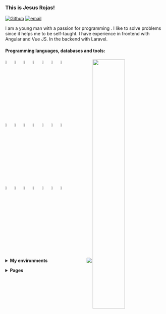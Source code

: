### This is Jesus Rojas!

[![Github](https://img.shields.io/badge/-Github-000?style=flat&logo=Github&logoColor=white)](https://github.com/Jesus-Rojas)
[![email](https://img.shields.io/badge/-jarojas6524@misena.edu.co-000?style=flat-square&logo=gmail)](mailto:jarojas6524@misena.edu.co)

I am a young man with a passion for programming .
I like to solve problems since it helps me to be self-taught.
I have experience in frontend with Angular and Vue JS. In the backend with Laravel.


#### Programming languages, databases and tools: 
<!-- Github States -->
<p>
    <!-- Config Api Github -->
    <img width="45%" align="right" src="https://github-readme-stats.vercel.app/api?username=Jesus-Rojas&show_icons=true&hide_border=true&show_icons=true&theme=chartreuse-dark" />
    <!-- Icons Languages -->
    <code><img width="5%" src="https://www.vectorlogo.zone/logos/w3_html5/w3_html5-icon.svg"></code>
    <code><img width="5%" src="https://www.vectorlogo.zone/logos/w3_css/w3_css-icon.svg"></code>
    <code><img width="5%" src="https://www.vectorlogo.zone/logos/nodejs/nodejs-icon.svg"></code>
    <code><img width="5%" src="https://www.vectorlogo.zone/logos/firebase/firebase-icon.svg"></code>
    <code><img width="5%" src="https://www.vectorlogo.zone/logos/postgresql/postgresql-icon.svg"></code>
    <code><img width="5%" src="https://www.vectorlogo.zone/logos/mongodb/mongodb-icon.svg"></code>
    <code><img width="5%" src="https://www.vectorlogo.zone/logos/mysql/mysql-icon.svg"></code>
    <br>
    <code><img width="5%" src="https://www.vectorlogo.zone/logos/angular/angular-icon.svg"></code>
    <code><img width="5%" src="https://www.vectorlogo.zone/logos/reactjs/reactjs-icon.svg"></code>
    <code><img width="5%" src="https://www.vectorlogo.zone/logos/vuejs/vuejs-icon.svg"></code>
    <code><img width="5%" src="https://www.vectorlogo.zone/logos/graphql/graphql-icon.svg"></code>
    <code><img width="5%" src="https://www.vectorlogo.zone/logos/js_webpack/js_webpack-icon.svg"></code>
    <code><img width="5%" src="https://www.vectorlogo.zone/logos/electronjs/electronjs-icon.svg"></code>
    <code><img width="5%" src="https://www.vectorlogo.zone/logos/npmjs/npmjs-icon.svg"></code>
    <br>
    <code><img width="5%" src="https://www.vectorlogo.zone/logos/getbootstrap/getbootstrap-icon.svg"></code>
    <code><img width="5%" src="https://www.vectorlogo.zone/logos/sass-lang/sass-lang-icon.svg"></code>
    <code><img width="5%" src="https://www.vectorlogo.zone/logos/git-scm/git-scm-icon.svg"></code>
    <code><img width="5%" src="https://www.vectorlogo.zone/logos/getpostman/getpostman-icon.svg"></code>
    <code><img width="5%" src="https://www.vectorlogo.zone/logos/python/python-icon.svg"></code>
    <code><img width="5%" src="https://www.vectorlogo.zone/logos/php/php-icon.svg"></code>
    <code><img width="5%" src="https://www.vectorlogo.zone/logos/laravel/laravel-icon.svg"></code>
    <br>
    <br>
</p>

<p>
    <img src="https://github-readme-stats.vercel.app/api/top-langs/?username=Jesus-Rojas&layout=compact&theme=chartreuse-dark&hide_border=true" align="right">
</p>
<!-- Environments -->
<p>
    <details>
        <summary>
            <strong>My environments</strong>
        </summary>
        <details style="margin-left: 1rem">
            <summary>
                <strong>Laptop</strong>
            </summary>
            <ul>
                <li>CPU: Intel Celeron N 2840 (max 2.58 GHz)</li>
                <li>RAM: 8GB (DDR3 - 1600mhz)</li>
                <li>SSD: 240GB</li>
                <li>HDD: 500GB</li>
                <li> OS: Linux Lite</li>
            </ul>
        </details>
    </details>
</p>
<!-- Pages -->
<p>
    <details>
        <summary>
            <strong>Pages</strong>
        </summary>
        <details style="margin-left: 16px">
            <summary>
                <strong>Vue</strong>
            </summary>
            <ul>
                <li>
                    <a href="https://jesus-rojas.github.io/platzi-music">Platzi Music</a>
                </li>
                <li>
                    <a href="#">Task Inertia (pending server from backend)</a>
                </li>
                <li>
                    <a href="#">Counter (Pending)</a>
                </li>
            </ul>
        </details>
        <details style="margin-left: 1rem">
            <summary>
                <strong>Angular</strong>
            </summary>
            <ul>
                <li>
                    <a href="https://jesus-rojas.github.io/App-Heroes">App Heroes</a>
                </li>
                <li>
                    <a href="https://jesus-rojas.github.io/Angular-Graficas">Graficas</a>
                </li>
                <li>
                    <a href="https://jesus-rojas.github.io/Pipes">Pipes</a>
                </li>
                <li>
                    <a href="https://jesus-rojas.github.io/Angular-Forms">Formularios</a>
                </li>
                <li>
                    <a href="https://jesus-rojas.github.io/Mapas-Angular">Mapas</a>
                </li>
                <li>
                    <a href="https://jesus-rojas.github.io/API-Giphy">Gifs</a>
                </li>
                <li>
                    <a href="https://jesus-rojas.github.io/Angular-Selectores-Anidados">Select Dinamicos</a>
                </li>
                <li>
                    <a href="https://jesus-rojas.github.io/Angular-Directivas-Personalizadas">Directivas</a>
                </li>
                <li>
                    <a href="https://jesus-rojas.github.io/Input-Output">Comunicacion de padre e hijo</a>
                </li>
                <li>
                    <a href="https://jesus-rojas.github.io/App-Sneider">App Sneider</a>
                </li>
                <li>
                    <a href="https://jesus-rojas.github.io/WebApp-Angular">WebApp + Firebase</a>
                </li>
                <li>
                    <a href="https://jesus-rojas.github.io/Rest-Countries">Paises (Pending - Fix API Countries)</a>
                </li>
                <li>
                    <a href="https://jesus-rojas.github.io/sofka-frontend">Sofka Quiz</a>
                </li>
            </ul>
        </details>
        <details style="margin-left: 1rem">
            <summary>
                <strong>React</strong>
            </summary>
            <ul>
                <li>
                    <a href="#">Task (I'm working in this)</a>
                </li>
            </ul>
        </details>
        <details style="margin-left: 1rem">
            <summary>
                <strong>Javascript</strong>
            </summary>
            <ul>
                <li>
                    <a href="https://jesus-rojas.github.io/Calculadora">Calculadora</a>
                </li>
                <li>
                    <a href="https://jesus-rojas.github.io/ajedrez-caballo">Ajedrez Move Horse</a>
                </li>
                <li>
                    <a href="https://jesus-rojas.github.io/Ciclos-Arreglos">SENA Exercises</a>
                </li>
            </ul>
        </details>
        <details style="margin-left: 1rem">
            <summary>
                <strong>Html</strong>
            </summary>
            <ul>
                <li>
                    <a href="https://jesus-rojas.github.io/Pagina-Web">First Page</a>
                </li>
                <li>
                    <a href="https://github.com/Jesus-Rojas/trabajo-usco-css-3">Exercise Usco 3</a>
                </li>
                <li>
                    <a href="https://github.com/Jesus-Rojas/trabajo-usco-css-4">Exercise Usco 4</a>
                </li>
                <li>
                    <a href="https://github.com/Jesus-Rojas/prototype-bus-responsive">Flexbox Distribution Bus Skeleton</a>
                </li>
            </ul>
        </details>
    </details>
</p>